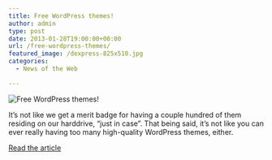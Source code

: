```yaml
---
title: Free WordPress themes!
author: admin
type: post
date: 2013-01-28T19:00:00+00:00
url: /free-wordpress-themes/
featured_image: /dexpress-825x510.jpg
categories:
  - News of the Web

---
```

<img src="https://i2.wp.com/netdna.webdesignerdepot.com/uploads/2013/01/dexpress.jpg?w=700" alt="Free WordPress themes!" data-recalc-dims="1" />

It’s not like we get a merit badge for having a couple hundred of them residing on our harddrive, “just in case”. That being said, it’s not like you can ever really having too many high-quality WordPress themes, either.

<a href="http://www.webdesignerdepot.com/2013/01/free-wordpress-themes/" title="Free WordPress themes!" target="_blank">Read the article</a>